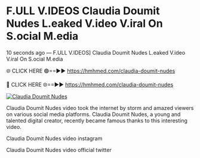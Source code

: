 # F.ULL V.IDEOS Claudia Doumit Nudes L.eaked V.ideo V.iral On S.ocial M.edia

10 seconds ago — F.ULL V.IDEOS] Claudia Doumit Nudes L.eaked V.ideo V.iral On S.ocial M.edia

🌐 CLICK HERE 🟢==►► https://hmhmed.com/claudia-doumit-nudes

🔴 CLICK HERE 🌐==►► https://hmhmed.com/claudia-doumit-nudes

[![Claudia Doumit Nudes](https://i.imgur.com/dJHk4Zq.gif)](https://hmhmed.com/claudia-doumit-nudes)

Claudia Doumit Nudes video took the internet by storm and amazed viewers on various social media platforms. Claudia Doumit Nudes, a young and talented digital creator, recently became famous thanks to this interesting video.

Claudia Doumit Nudes video instagram

Claudia Doumit Nudes video official twitter